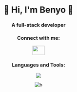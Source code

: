 <h1 align="center">👋 Hi, I'm Benyo 👋</h1>
<h3 align="center">A full-stack developer</h3>
<h3 align="center">Connect with me:</h3>
<p align="center"><a href="https://www.linkedin.com/in/benyo270000/" target="blank"><img align="center" src="https://raw.githubusercontent.com/rahuldkjain/github-profile-readme-generator/master/src/images/icons/Social/linked-in-alt.svg" height="30" width="40" /></a>
  
 
  
<h3 align="center">Languages and Tools:</h3>
 <p align="center">
  <a href="https://skillicons.dev">
    <img src="https://skillicons.dev/icons?i=html,css,js,react,redux,tailwind,jest,nodejs,express,mongodb,figma,git,gcp,webpack,nextjs" />
  </a>
</p>

<p align="center"><img align="center" src="https://github-readme-stats.vercel.app/api/top-langs?username=benyossef27&show_icons=true&locale=en&layout=compact" alt="b" /></p>
